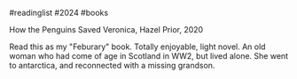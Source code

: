 #readinglist #2024 #books

How the Penguins Saved Veronica, Hazel Prior, 2020

Read this as my "Feburary" book. Totally enjoyable, light novel. An old woman who had come of age in Scotland in WW2, but lived alone. She went to antarctica, and reconnected with a missing grandson.

